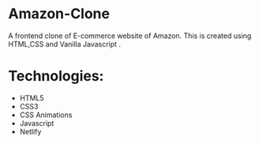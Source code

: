 # Amazon-Clone
A frontend clone of E-commerce website of Amazon. This is created using HTML,CSS and Vanilla Javascript .

# Technologies:
* HTML5
* CSS3
* CSS Animations
* Javascript
* Netlify

